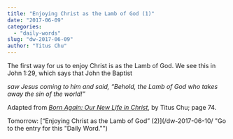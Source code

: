```yaml
---
title: "Enjoying Christ as the Lamb of God (1)"
date: "2017-06-09"
categories: 
  - "daily-words"
slug: "dw-2017-06-09"
author: "Titus Chu"
---
```


The first way for us to enjoy Christ is as the Lamb of God. We see this in John 1:29, which says that John the Baptist

_saw Jesus coming to him and said, “Behold, the Lamb of God who takes away the sin of the world!”_

Adapted from _[Born Again: Our New Life in Christ](/book-born-again/ "Go to the listing for this book.")_, by Titus Chu; page 74.

Tomorrow: [“Enjoying Christ as the Lamb of God” (2)](/dw-2017-06-10/ "Go to the entry for this "Daily Word."")
